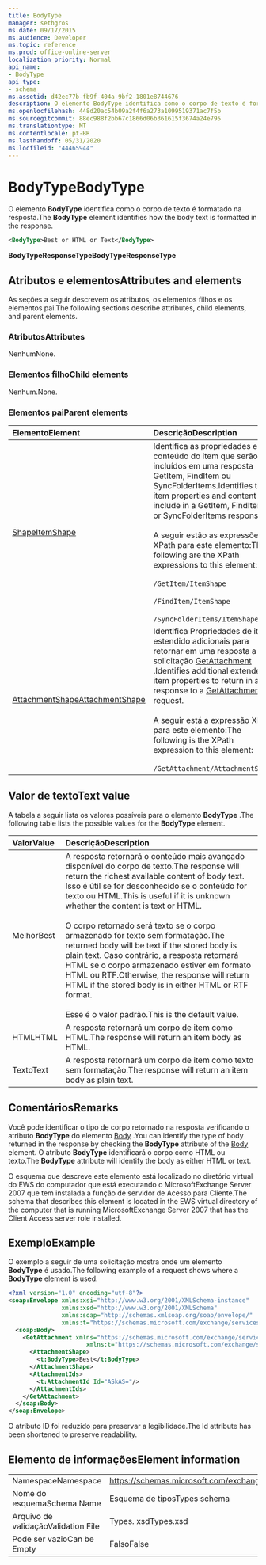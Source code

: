 ```yaml
---
title: BodyType
manager: sethgros
ms.date: 09/17/2015
ms.audience: Developer
ms.topic: reference
ms.prod: office-online-server
localization_priority: Normal
api_name:
- BodyType
api_type:
- schema
ms.assetid: d42ec77b-fb9f-404a-9bf2-1801e8744676
description: O elemento BodyType identifica como o corpo de texto é formatado na resposta.
ms.openlocfilehash: 448d20ac54b09a2f4f6a273a1099519371ac7f5b
ms.sourcegitcommit: 88ec988f2bb67c1866d06b361615f3674a24e795
ms.translationtype: MT
ms.contentlocale: pt-BR
ms.lasthandoff: 05/31/2020
ms.locfileid: "44465944"
---
```

# <a name="bodytype"></a><span data-ttu-id="cad30-103">BodyType</span><span class="sxs-lookup"><span data-stu-id="cad30-103">BodyType</span></span>

<span data-ttu-id="cad30-104">O elemento **BodyType** identifica como o corpo de texto é formatado na resposta.</span><span class="sxs-lookup"><span data-stu-id="cad30-104">The **BodyType** element identifies how the body text is formatted in the response.</span></span> 
  
```xml
<BodyType>Best or HTML or Text</BodyType>
```

<span data-ttu-id="cad30-105">**BodyTypeResponseType**</span><span class="sxs-lookup"><span data-stu-id="cad30-105">**BodyTypeResponseType**</span></span>

## <a name="attributes-and-elements"></a><span data-ttu-id="cad30-106">Atributos e elementos</span><span class="sxs-lookup"><span data-stu-id="cad30-106">Attributes and elements</span></span>

<span data-ttu-id="cad30-107">As seções a seguir descrevem os atributos, os elementos filhos e os elementos pai.</span><span class="sxs-lookup"><span data-stu-id="cad30-107">The following sections describe attributes, child elements, and parent elements.</span></span>
  
### <a name="attributes"></a><span data-ttu-id="cad30-108">Atributos</span><span class="sxs-lookup"><span data-stu-id="cad30-108">Attributes</span></span>

<span data-ttu-id="cad30-109">Nenhum</span><span class="sxs-lookup"><span data-stu-id="cad30-109">None.</span></span>
  
### <a name="child-elements"></a><span data-ttu-id="cad30-110">Elementos filho</span><span class="sxs-lookup"><span data-stu-id="cad30-110">Child elements</span></span>

<span data-ttu-id="cad30-111">Nenhum.</span><span class="sxs-lookup"><span data-stu-id="cad30-111">None.</span></span>
  
### <a name="parent-elements"></a><span data-ttu-id="cad30-112">Elementos pai</span><span class="sxs-lookup"><span data-stu-id="cad30-112">Parent elements</span></span>

|<span data-ttu-id="cad30-113">**Elemento**</span><span class="sxs-lookup"><span data-stu-id="cad30-113">**Element**</span></span>|<span data-ttu-id="cad30-114">**Descrição**</span><span class="sxs-lookup"><span data-stu-id="cad30-114">**Description**</span></span>|
|:-----|:-----|
|[<span data-ttu-id="cad30-115">Shape</span><span class="sxs-lookup"><span data-stu-id="cad30-115">ItemShape</span></span>](itemshape.md) <br/> | <span data-ttu-id="cad30-116">Identifica as propriedades e o conteúdo do item que serão incluídos em uma resposta GetItem, FindItem ou SyncFolderItems.</span><span class="sxs-lookup"><span data-stu-id="cad30-116">Identifies the item properties and content to include in a GetItem, FindItem, or SyncFolderItems response.</span></span>  <br/><br/><span data-ttu-id="cad30-117">A seguir estão as expressões XPath para este elemento:</span><span class="sxs-lookup"><span data-stu-id="cad30-117">The following are the XPath expressions to this element:</span></span><br/><br/>  `/GetItem/ItemShape`<br/><br/>`/FindItem/ItemShape`<br/><br/>`/SyncFolderItems/ItemShape` <br/> |
|[<span data-ttu-id="cad30-118">AttachmentShape</span><span class="sxs-lookup"><span data-stu-id="cad30-118">AttachmentShape</span></span>](attachmentshape.md) <br/> |<span data-ttu-id="cad30-119">Identifica Propriedades de item estendido adicionais para retornar em uma resposta a uma solicitação [GetAttachment](getattachment.md) .</span><span class="sxs-lookup"><span data-stu-id="cad30-119">Identifies additional extended item properties to return in a response to a [GetAttachment](getattachment.md) request.</span></span>  <br/><br/><span data-ttu-id="cad30-120">A seguir está a expressão XPath para este elemento:</span><span class="sxs-lookup"><span data-stu-id="cad30-120">The following is the XPath expression to this element:</span></span><br/><br/>  `/GetAttachment/AttachmentShape` <br/> |
   
## <a name="text-value"></a><span data-ttu-id="cad30-121">Valor de texto</span><span class="sxs-lookup"><span data-stu-id="cad30-121">Text value</span></span>

<span data-ttu-id="cad30-122">A tabela a seguir lista os valores possíveis para o elemento **BodyType** .</span><span class="sxs-lookup"><span data-stu-id="cad30-122">The following table lists the possible values for the **BodyType** element.</span></span> 
  
|<span data-ttu-id="cad30-123">**Valor**</span><span class="sxs-lookup"><span data-stu-id="cad30-123">**Value**</span></span>|<span data-ttu-id="cad30-124">**Descrição**</span><span class="sxs-lookup"><span data-stu-id="cad30-124">**Description**</span></span>|
|:-----|:-----|
|<span data-ttu-id="cad30-125">Melhor</span><span class="sxs-lookup"><span data-stu-id="cad30-125">Best</span></span>  <br/> |<span data-ttu-id="cad30-126">A resposta retornará o conteúdo mais avançado disponível do corpo de texto.</span><span class="sxs-lookup"><span data-stu-id="cad30-126">The response will return the richest available content of body text.</span></span> <span data-ttu-id="cad30-127">Isso é útil se for desconhecido se o conteúdo for texto ou HTML.</span><span class="sxs-lookup"><span data-stu-id="cad30-127">This is useful if it is unknown whether the content is text or HTML.</span></span><br/><br/> <span data-ttu-id="cad30-128">O corpo retornado será texto se o corpo armazenado for texto sem formatação.</span><span class="sxs-lookup"><span data-stu-id="cad30-128">The returned body will be text if the stored body is plain text.</span></span> <span data-ttu-id="cad30-129">Caso contrário, a resposta retornará HTML se o corpo armazenado estiver em formato HTML ou RTF.</span><span class="sxs-lookup"><span data-stu-id="cad30-129">Otherwise, the response will return HTML if the stored body is in either HTML or RTF format.</span></span><br/><br/> <span data-ttu-id="cad30-130">Esse é o valor padrão.</span><span class="sxs-lookup"><span data-stu-id="cad30-130">This is the default value.</span></span>  <br/> |
|<span data-ttu-id="cad30-131">HTML</span><span class="sxs-lookup"><span data-stu-id="cad30-131">HTML</span></span>  <br/> |<span data-ttu-id="cad30-132">A resposta retornará um corpo de item como HTML.</span><span class="sxs-lookup"><span data-stu-id="cad30-132">The response will return an item body as HTML.</span></span>  <br/> |
|<span data-ttu-id="cad30-133">Texto</span><span class="sxs-lookup"><span data-stu-id="cad30-133">Text</span></span>  <br/> |<span data-ttu-id="cad30-134">A resposta retornará um corpo de item como texto sem formatação.</span><span class="sxs-lookup"><span data-stu-id="cad30-134">The response will return an item body as plain text.</span></span>  <br/> |
   
## <a name="remarks"></a><span data-ttu-id="cad30-135">Comentários</span><span class="sxs-lookup"><span data-stu-id="cad30-135">Remarks</span></span>

<span data-ttu-id="cad30-136">Você pode identificar o tipo de corpo retornado na resposta verificando o atributo **BodyType** do elemento [Body](body.md) .</span><span class="sxs-lookup"><span data-stu-id="cad30-136">You can identify the type of body returned in the response by checking the **BodyType** attribute of the [Body](body.md) element.</span></span> <span data-ttu-id="cad30-137">O atributo **BodyType** identificará o corpo como HTML ou texto.</span><span class="sxs-lookup"><span data-stu-id="cad30-137">The **BodyType** attribute will identify the body as either HTML or text.</span></span> 
  
<span data-ttu-id="cad30-138">O esquema que descreve este elemento está localizado no diretório virtual do EWS do computador que está executando o MicrosoftExchange Server 2007 que tem instalada a função de servidor de Acesso para Cliente.</span><span class="sxs-lookup"><span data-stu-id="cad30-138">The schema that describes this element is located in the EWS virtual directory of the computer that is running MicrosoftExchange Server 2007 that has the Client Access server role installed.</span></span>
  
## <a name="example"></a><span data-ttu-id="cad30-139">Exemplo</span><span class="sxs-lookup"><span data-stu-id="cad30-139">Example</span></span>

<span data-ttu-id="cad30-140">O exemplo a seguir de uma solicitação mostra onde um elemento **BodyType** é usado.</span><span class="sxs-lookup"><span data-stu-id="cad30-140">The following example of a request shows where a **BodyType** element is used.</span></span> 
  
```xml
<?xml version="1.0" encoding="utf-8"?>
<soap:Envelope xmlns:xsi="http://www.w3.org/2001/XMLSchema-instance"
               xmlns:xsd="http://www.w3.org/2001/XMLSchema"
               xmlns:soap="http://schemas.xmlsoap.org/soap/envelope/"
               xmlns:t="https://schemas.microsoft.com/exchange/services/2006/types">
  <soap:Body>
    <GetAttachment xmlns="https://schemas.microsoft.com/exchange/services/2006/messages" 
                      xmlns:t="https://schemas.microsoft.com/exchange/services/2006/types">
      <AttachmentShape>
        <t:BodyType>Best</t:BodyType>
      </AttachmentShape>
      <AttachmentIds>
        <t:AttachmentId Id="ASkAS="/>
      </AttachmentIds>
    </GetAttachment>
  </soap:Body>
</soap:Envelope>
```

<span data-ttu-id="cad30-141">O atributo ID foi reduzido para preservar a legibilidade.</span><span class="sxs-lookup"><span data-stu-id="cad30-141">The Id attribute has been shortened to preserve readability.</span></span>
  
## <a name="element-information"></a><span data-ttu-id="cad30-142">Elemento de informações</span><span class="sxs-lookup"><span data-stu-id="cad30-142">Element information</span></span>

|||
|:-----|:-----|
|<span data-ttu-id="cad30-143">Namespace</span><span class="sxs-lookup"><span data-stu-id="cad30-143">Namespace</span></span>  <br/> |https://schemas.microsoft.com/exchange/services/2006/types  <br/> |
|<span data-ttu-id="cad30-144">Nome do esquema</span><span class="sxs-lookup"><span data-stu-id="cad30-144">Schema Name</span></span>  <br/> |<span data-ttu-id="cad30-145">Esquema de tipos</span><span class="sxs-lookup"><span data-stu-id="cad30-145">Types schema</span></span>  <br/> |
|<span data-ttu-id="cad30-146">Arquivo de validação</span><span class="sxs-lookup"><span data-stu-id="cad30-146">Validation File</span></span>  <br/> |<span data-ttu-id="cad30-147">Types. xsd</span><span class="sxs-lookup"><span data-stu-id="cad30-147">Types.xsd</span></span>  <br/> |
|<span data-ttu-id="cad30-148">Pode ser vazio</span><span class="sxs-lookup"><span data-stu-id="cad30-148">Can be Empty</span></span>  <br/> |<span data-ttu-id="cad30-149">Falso</span><span class="sxs-lookup"><span data-stu-id="cad30-149">False</span></span>  <br/> |
   

